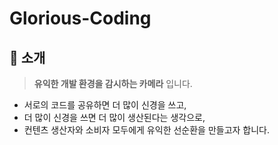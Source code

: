 # Glorious-Coding

## :mega: 소개
>**유익한 개발 환경을 감시하는 카메라** 입니다.  
- 서로의 코드를 공유하면 더 많이 신경을 쓰고,
- 더 많이 신경을 쓰면 더 많이 생산된다는 생각으로,
- 컨텐츠 생산자와 소비자 모두에게 유익한 선순환을 만들고자 합니다.
